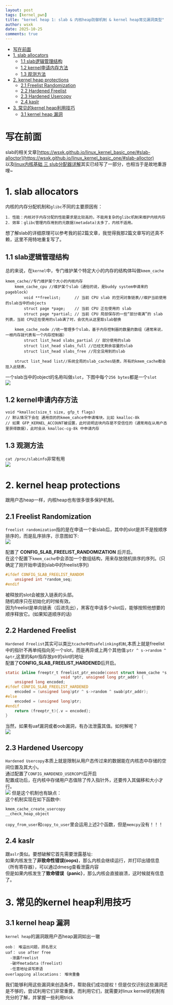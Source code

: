 ```yaml
---
layout: post
tags: [kernel_pwn]
title: "kernel heap 1: slab & 内核heap防御机制 & kernel heap常见漏洞类型"
author: wsxk
date: 2025-10-25
comments: true
---
```


- [写在前面](#写在前面)
- [1. slab allocators](#1-slab-allocators)
  - [1.1 slab逻辑管理结构](#11-slab逻辑管理结构)
  - [1.2 kernel申请内存方法](#12-kernel申请内存方法)
  - [1.3 观测方法](#13-观测方法)
- [2. kernel heap protections](#2-kernel-heap-protections)
  - [2.1 Freelist Randomization](#21-freelist-randomization)
  - [2.2 Hardened Freelist](#22-hardened-freelist)
  - [2.3 Hardened Usercopy](#23-hardened-usercopy)
  - [2.4 kaslr](#24-kaslr)
- [3. 常见的kernel heap利用技巧](#3-常见的kernel-heap利用技巧)
  - [3.1 kernel heap 漏洞](#31-kernel-heap-漏洞)


# 写在前面<br>
slab的相关文章[https://wsxk.github.io/linux_kernel_basic_one/#slab-alloctor](https://wsxk.github.io/linux_kernel_basic_one/#slab-alloctor)<br>
以及[linux内核基础 三 slub分配器详解](https://wsxk.github.io/linux_kernel_basic_three/)其实已经写了一部分，也相当于是故地重游哩~<br>

# 1. slab allocators<br>
内核的内存分配机制和`glibc`不同的主要原因有：<br>
```
1. 性能：内核对于内存分配的性能要求是比较高的，不能用复杂的glibc机制来维护内核内存
2. 效率：glibc管理内存用到的元数据(metadata)太多了，内核不适用。
```

想了解slab的详细原理可以参考我的前2篇文章，我觉得我那2篇文章写的还真不赖，这里不用特地重复写了。<br>
## 1.1 slab逻辑管理结构<br>
总的来说，在`kernel`中，专门维护某个特定大小的内存的结构体叫做`kmem_cache`<br>
```
kmem_cache//专门维护某个大小的内核内存
    kmem_cache_cpu //维护某个slab（通俗的说，是buddy system申请来的pageblock）
        void **freelist;      // 当前 CPU slab 的空闲对象链表//维护当前使用的slab当中的objects
        struct page *page;    // 当前 CPU 正在使用的 slab
        struct page *partial; // 当前 CPU 局部保存的一些“部分填满”的 slab 列表，当前 CPU正在使用的slab满了时，会优先从这里取slab替换

    kmem_cache_node //统一管理多个slab，基于内存控制器的数量的数组（通常来说，一根内存就代表有一个内存控制器）
        struct list_head slabs_partial // 部分使用的slab
        struct list_head slabs_full //已经无剩余容量的slab
        struct list_head slabs_free //完全没用到的slab

    struct list_head list//系统全局的slab_caches链表，所有的kmem_cache都会挂入此链表。
```
一个slab当中的object的名称叫做`slot`，下图中每个`256 bytes`都是一个`slot`<br>
![](https://raw.githubusercontent.com/wsxk/wsxk_pictures/main/2025-9-25/20251014000028.png)

## 1.2 kernel申请内存方法
```
void *kmalloc(size_t size, gfp_t flags) 
// 默认情况下会在 通用目的的kmem_cahce中申请堆块，比如 kmalloc-8k
// 如果 GFP_KERNEL_ACCOUNT被设置，此时说明这块内存是不受信任的（通常用在从用户态里获得数据），此时会从 kmalloc-cg-8k 中申请内存
```

## 1.3 观测方法<br>
`cat /proc/slabinfo`非常有用<br>
![](https://raw.githubusercontent.com/wsxk/wsxk_pictures/main/2025-9-25/20251014232119.png)



# 2. kernel heap protections<br>
跟用户态heap一样，内核heap也有很多很多保护机制。<br>
## 2.1 Freelist Randomization<br>
`freelist randomization`指的是在申请一个新slab后，其中的slot是并不是按顺序排序的，而是乱序排序，示意图如下:<br>
![](https://raw.githubusercontent.com/wsxk/wsxk_pictures/main/2025-9-25/20251017201006.png)
<br>

配置了 **CONFIG_SLAB_FREELIST_RANDOMIZATION** 后开启。<br>
在这个配置下`kmem_cache`中会添加一个数组结构，用来存放随机排序的序列。(只确定了刚开始申请到slab中的freelist序列)<br>
```c
#ifdef CONFIG_SLAB_FREELIST_RANDOM
    unsigned int *random_seq;
#endif
```
被释放的slot会被放入链表的头部。<br>
随机顺序只在初始化的时候有效。<br>
因为freelist是单向链表（后进先出），黑客在申请多个slot后，能够按照他想要的顺序释放它。(如果知道顺序的话)<br>

## 2.2 Hardened Freelist<br>
`Hardened Freelist`其实可以类比`tcache中的safelinking机制`,本质上就是freelist中的指针不再单纯指向另一个slot，而是再异或上两个其他值:`ptr ^ s->random ^ &ptr`,这里的&ptr指存放ptr的slot的地址<br>
配置了**CONFIG_SLAB_FREELIST_HARDENED**后开启。<br>
```c
static inline freeptr_t freelist_ptr_encode(const struct kmem_cache *s,
					    void *ptr, unsigned long ptr_addr) {
	unsigned long encoded;
#ifdef CONFIG_SLAB_FREELIST_HARDENED
	encoded = (unsigned long)ptr ^ s->random ^ swab(ptr_addr);
#else
	encoded = (unsigned long)ptr;
#endif
	return (freeptr_t){.v = encoded};
}
```
当然，如果有uaf漏洞或者oob漏洞，有办法泄露其值。如何解呢？<br>
![](https://raw.githubusercontent.com/wsxk/wsxk_pictures/main/2025-9-25/20251027001726.png)


## 2.3 Hardened Usercopy<br>
`Hardened Usercopy`本质上就是限制从用户态传过来的数据能在内核态中存储的空间位置及其大小。<br>
通过配置了`CONFIG_HARDENED_USERCOPY`后开启<br>
配置成功后，在内核中存储用户态值除了传入指针外，还要传入其偏移和大小才行。<br>
![](https://raw.githubusercontent.com/wsxk/wsxk_pictures/main/2025-9-25/20251017202510.png)
但是这个机制也有缺点：<br>
这个机制实现在如下函数中:<br>
```c
kmem_cache_create_usercopy
__check_heap_object
```
`copy_from_user`和`copy_to_user`里会运用上述2个函数，但是`memcpy`没有！！！<br>

## 2.4 kaslr<br>
跟`aslr`类似。要想破解它首先需要泄露基址:<br>
如果内核发生了**非致命性错误(oops)**，那么内核会继续运行，并打印出错信息（所有寄存器），可以通过dmesg查看泄露内容<br>
但是如果内核发生了**致命错误（panic）**，那么内核会直接崩溃，这时候就有信息了。<br>

# 3. 常见的kernel heap利用技巧<br>
## 3.1 kernel heap 漏洞<br>
`kernel heap`的漏洞跟用户态heap漏洞如出一辙<br>
```
oob： 堆溢出问题，顾名思义
uaf： use after free
  -泄露freelist
  -破坏metadata（freelist）
  -任意地址读写原语
overlapping allocations： 堆块重叠
```
我们能够利用这些漏洞来创造条件，帮助我们成功提权！但是仅仅识别这些漏洞还是不够的，尝试利用它们非常重要。而利用它们，就需要对linux kernel的机制有充分的了解，并掌握一些利用trick<br>



<!-- Google tag (gtag.js) -->
<script async src="https://www.googletagmanager.com/gtag/js?id=G-C22S5YSYL7"></script>
<script>
  window.dataLayer = window.dataLayer || [];
  function gtag(){dataLayer.push(arguments);}
  gtag('js', new Date());

  gtag('config', 'G-C22S5YSYL7');
</script>